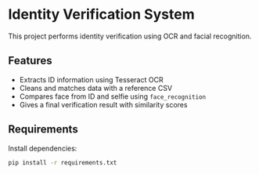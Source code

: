 # Identity Verification System

This project performs identity verification using OCR and facial recognition.

## Features

- Extracts ID information using Tesseract OCR
- Cleans and matches data with a reference CSV
- Compares face from ID and selfie using `face_recognition`
- Gives a final verification result with similarity scores

## Requirements

Install dependencies:

```bash
pip install -r requirements.txt

